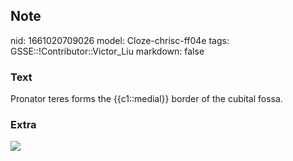 ## Note
nid: 1661020709026
model: Cloze-chrisc-ff04e
tags: GSSE::!Contributor::Victor_Liu
markdown: false

### Text
Pronator teres forms the {{c1::medial}} border of the cubital fossa.

### Extra
<img src="paste-d20f19d47eccbb4c3d86ec631b65d947bfea2d9f.jpg">
